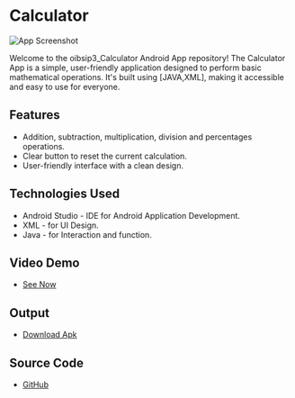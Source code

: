 # Calculator

![App Screenshot](https://nilsn1.github.io/oibsip3_Calculator/app/src/main/res/drawable/logo.png)

Welcome to the oibsip3_Calculator Android App repository! The Calculator App is a simple, user-friendly application designed to perform basic mathematical operations. It's built using [JAVA,XML], making it accessible and easy to use for everyone.


## Features

- Addition, subtraction, multiplication, division and percentages operations.
- Clear button to reset the current calculation.
- User-friendly interface with a clean design.

## Technologies Used

- Android Studio - IDE for Android Application Development.
- XML - for UI Design.
- Java - for Interaction and function.

## Video Demo

- [See Now](https://www.linkedin.com/posts/nilesh-sonawane-06a668180_connections-task3-oasisinfobyte-activity-7115287879957852160-VIdy?utm_source=share&utm_medium=member_android)

## Output

- [Download Apk](https://www.mediafire.com/file/m9scxfsky93t1h8/Calculator.apk/file)

## Source Code

- [GitHub](https://github.com/Nilsn1/oibsip3_Calculator)

